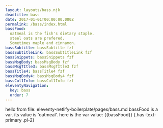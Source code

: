 ```yaml
---
layout: layouts/bass.njk
deadtitle: bass
date: 2017-01-01T00:00:00.000Z
permalink: /bass/index.html
bassFood: 
  oatmeal is the fish's dietary staple.
  steel oats are prefered.
  Sometimes maple and cinnamon.
bassSubtitle: bassSubtitle fzf
bassSubtitleLink: bassSubtitleLink fzf
bassSnippets: bassSnippets fzf
bassMsgBody: bassMsgBody fzf
bassMsgTItle3: bassMsgTItle3 fzf
bassTitle4: bassTitle4 fzf
bassMsgBody4: bassMsgBody4 fzf
bassCol1Info: bassCol1Info fzf
eleventyNavigation:
  key: bass
  order: 7
---
```

hello from  file: eleventy-netlify-boilerplate/pages/bass.md
bassFood is a var. its value is 'oatmeal'.  here is the var value:
{{bassFood}}  {.has-text-primary .pl-2}

